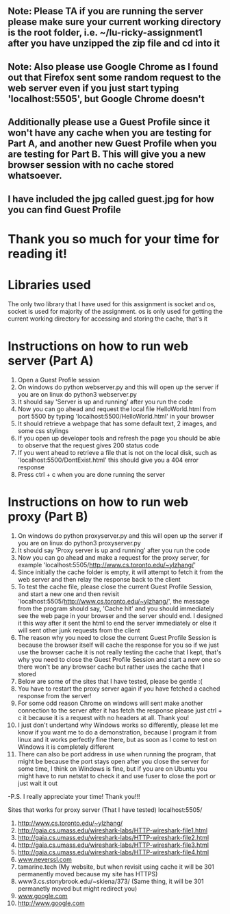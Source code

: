 ## Note: Please TA if you are running the server please make sure your current working directory is the root folder, i.e. ~/lu-ricky-assignment1 after you have unzipped the zip file and cd into it

## Note: Also please use Google Chrome as I found out that Firefox sent some random request to the web server even if you just start typing 'localhost:5505', but Google Chrome doesn't
## Additionally please use a Guest Profile since it won't have any cache when you are testing for Part A, and another new Guest Profile when you are testing for Part B. This will give you a new browser session with no cache stored whatsoever.
## I have included the jpg called guest.jpg for how you can find Guest Profile

# Thank you so much for your time for reading it!

# Libraries used
The only two library that I have used for this assignment is socket and os,
socket is used for majority of the assignment. os is only used for getting the current working directory for accessing
and storing the cache, that's it

# Instructions on how to run web server (Part A)
1. Open a Guest Profile session
2. On windows do python webserver.py and this will open up the server if you are on linux do python3 webserver.py
3. It should say 'Server is up and running' after you run the code
4. Now you can go ahead and request the local file HelloWorld.html from port 5500 by typing 'localhost:5500/HelloWorld.html' in your browser
5. It should retrieve a webpage that has some default text, 2 images, and some css stylings
6. If you open up developer tools and refresh the page you should be able to observe that the request gives 200 status code
7. If you went ahead to retrieve a file that is not on the local disk, such as 'localhost:5500/DontExist.html' this should give you a 404 error response
8. Press ctrl + c when you are done running the server


# Instructions on how to run web proxy (Part B)
1. On windows do python proxyserver.py and this will open up the server if you are on linux do python3 proxyserver.py
2. It should say 'Proxy server is up and running' after you run the code
3. Now you can go ahead and make a request for the proxy server, for example 'localhost:5505/http://www.cs.toronto.edu/~ylzhang/'
4. Since initially the cache folder is empty, it will attempt to fetch it from the web server and then relay the response 
back to the client
5. To test the cache file, please close the current Guest Profile Session, and start a new one and then revisit 
'localhost:5505/http://www.cs.toronto.edu/~ylzhang/', the message from the program should say, 'Cache hit' and you should 
immediately see the web page in your browser and the server should end. I designed it this way after it sent the html to end the server
immediately or else it will sent other junk requests from the client
6. The reason why you need to close the current Guest Profile Session is because the browser itself will cache the response for you
so if we just use the browser cache it is not really testing the cache that I kept, that's why you need to close the Guest Profile Session
and start a new one so there won't be any browser cache but rather uses the cache that I stored
7. Below are some of the sites that I have tested, please be gentle :(
8. You have to restart the proxy server again if you have fetched a cached response from the server!
9. For some odd reason Chrome on windows will sent make another connection to the server after it has fetch the response
please just ctrl + c it because it is a request with no headers at all. Thank you!
10. I just don't undertand why Windows works so differently, please let me know if you want me to do a demonstration, because
I program it from linux and it works perfectly fine there, but as soon as I come to test on Windows it is completely different
11. There can also be port address in use when running the program, that might be because the port stays open after you close the server
for some time, I think on Windows is fine, but if you are on Ubuntu you might have to run netstat to check it and use fuser to close the port
or just wait it out

-P.S. I really appreciate your time! Thank you!!!

Sites that works for proxy server (That I have tested)
localhost:5505/
1. http://www.cs.toronto.edu/~ylzhang/
2. http://gaia.cs.umass.edu/wireshark-labs/HTTP-wireshark-file1.html
3. http://gaia.cs.umass.edu/wireshark-labs/HTTP-wireshark-file2.html
4. http://gaia.cs.umass.edu/wireshark-labs/HTTP-wireshark-file3.html
5. http://gaia.cs.umass.edu/wireshark-labs/HTTP-wireshark-file4.html
6. www.neverssl.com
7. tamarine.tech (My website, but when revisit using cache it will be 301 permanently moved because my site has HTTPS)
8. www3.cs.stonybrook.edu/~skiena/373/ (Same thing, it will be 301 permanetly moved but might redirect you)
9. www.google.com
10. http://www.google.com